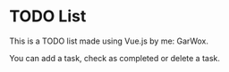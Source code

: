 # TODO List

This is a TODO list made using Vue.js by me: GarWox.

You can add a task, check as completed or delete a task.
